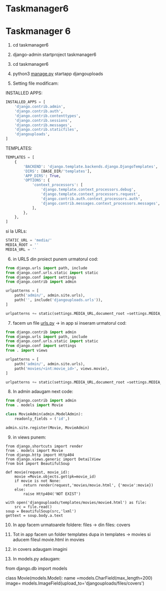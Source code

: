 # Taskmanager6

# Taskmanager 6

1) cd taskmanager6

2) django-admin startproject taskmanager6

3) cd taskmanager6

4) python3 [manage.py](http://manage.py) startapp djangouploads

5) Setting file modificam: 

INSTALLED APPS:

```python
INSTALLED_APPS = [
    'django.contrib.admin',
    'django.contrib.auth',
    'django.contrib.contenttypes',
    'django.contrib.sessions',
    'django.contrib.messages',
    'django.contrib.staticfiles',
    'djangouploads',
]
```

TEMPLATES: 

```python
TEMPLATES = [
    {
        'BACKEND': 'django.template.backends.django.DjangoTemplates',
        'DIRS': [BASE_DIR/'templates'],
        'APP_DIRS': True,
        'OPTIONS': {
            'context_processors': [
                'django.template.context_processors.debug',
                'django.template.context_processors.request',
                'django.contrib.auth.context_processors.auth',
                'django.contrib.messages.context_processors.messages',
            ],
        },
    },
]
```

si la URLs:

```python
STATIC_URL = 'media/'
MEDIA_ROOT = ''
MEDIA_URL = ''
```

6) in URLS din proiect punem urmatorul cod:

```python
from django.urls import path, include
from django.conf.urls.static import static
from django.conf import settings
from django.contrib import admin

urlpatterns = [
    path('admin/', admin.site.urls),
    path('', include('djangouploads.urls')),
]

urlpatterns += static(settings.MEDIA_URL,document_root =settings.MEDIA_ROOT)
```

7) facem un file [urls.py](http://urls.py) → in app si inseram urmatorul cod:

```python
from django.contrib import admin
from django.urls import path, include
from django.conf.urls.static import static
from django.conf import settings
from . import views

urlpatterns = [
    path('admin/', admin.site.urls),
    path('movies/<int:movie_id>', views.movie),
]

urlpatterns += static(settings.MEDIA_URL,document_root =settings.MEDIA_ROOT)
```

8) In admin adaugam next code:

```python
from django.contrib import admin
from . models import Movie

class MovieAdmin(admin.ModelAdmin):
    readonly_fields = ('id',)

admin.site.register(Movie, MovieAdmin)
```

9) in views punem: 

```
from django.shortcuts import render
from . models import Movie
from django.http import Http404
from django.views.generic import DetailView
from bs4 import BeautifulSoup

def movie(request, movie_id):
    movie =Movie.objects.get(pk=movie_id)
    if movie is not None:
        return render(request,'movies/movie.html', {'movie':movie})
    else:
        raise Http404('NOT EXIST')

with open('djangouploads/templates/movies/movie4.html') as file:
    src = file.read()
soup = BeautifulSoup(src,'lxml')
gettext = soup.body.a.text

```

10) In app facem urmatoarele foldere: files → din files: covers

11) Tot in app facem un folder templates dupa in templates → movies si aducem fileul movie.html in movies

12) in covers adaugam imagini

13) In models.py adaugam:

from django.db import models

class Movie(models.Model):
    name =models.CharField(max_length=200)
    image= models.ImageField(upload_to='djangouploads/files/covers')

